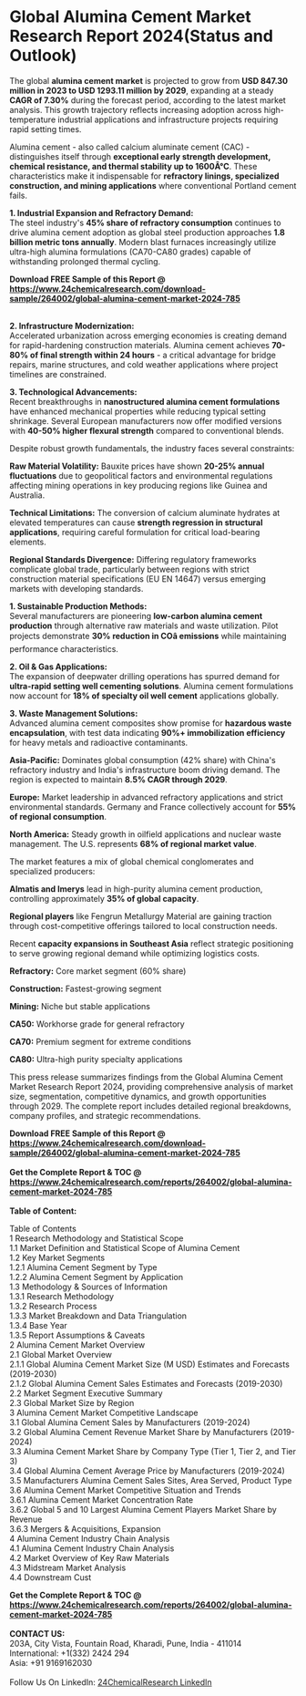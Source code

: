 <h1>Global Alumina Cement Market Research Report 2024(Status and Outlook)</h1><p>The global <strong>alumina cement market</strong> is projected to grow from <strong>USD 847.30 million in 2023 to USD 1293.11 million by 2029</strong>, expanding at a steady <strong>CAGR of 7.30%</strong> during the forecast period, according to the latest market analysis. This growth trajectory reflects increasing adoption across high-temperature industrial applications and infrastructure projects requiring rapid setting times.</p><p>Alumina cement - also called calcium aluminate cement (CAC) - distinguishes itself through <strong>exceptional early strength development, chemical resistance, and thermal stability up to 1600Â°C</strong>. These characteristics make it indispensable for <strong>refractory linings, specialized construction, and mining applications</strong> where conventional Portland cement fails.</p><p><strong>1. Industrial Expansion and Refractory Demand:</strong><br>
The steel industry's <strong>45% share of refractory consumption</strong> continues to drive alumina cement adoption as global steel production approaches <strong>1.8 billion metric tons annually</strong>. Modern blast furnaces increasingly utilize ultra-high alumina formulations (CA70-CA80 grades) capable of withstanding prolonged thermal cycling.</p><div><b>Download FREE Sample of this Report @ 
            <a href="https://www.24chemicalresearch.com/download-sample/264002/global-alumina-cement-market-2024-785">
            https://www.24chemicalresearch.com/download-sample/264002/global-alumina-cement-market-2024-785</a></b></div><br><p><strong>2. Infrastructure Modernization:</strong><br>
Accelerated urbanization across emerging economies is creating demand for rapid-hardening construction materials. Alumina cement achieves <strong>70-80% of final strength within 24 hours</strong> - a critical advantage for bridge repairs, marine structures, and cold weather applications where project timelines are constrained.</p><p><strong>3. Technological Advancements:</strong><br>
Recent breakthroughs in <strong>nanostructured alumina cement formulations</strong> have enhanced mechanical properties while reducing typical setting shrinkage. Several European manufacturers now offer modified versions with <strong>40-50% higher flexural strength</strong> compared to conventional blends.</p><p>Despite robust growth fundamentals, the industry faces several constraints:</p><p><strong>Raw Material Volatility:</strong> Bauxite prices have shown <strong>20-25% annual fluctuations</strong> due to geopolitical factors and environmental regulations affecting mining operations in key producing regions like Guinea and Australia.</p><p><strong>Technical Limitations:</strong> The conversion of calcium aluminate hydrates at elevated temperatures can cause <strong>strength regression in structural applications</strong>, requiring careful formulation for critical load-bearing elements.</p><p><strong>Regional Standards Divergence:</strong> Differing regulatory frameworks complicate global trade, particularly between regions with strict construction material specifications (EU EN 14647) versus emerging markets with developing standards.</p><p><strong>1. Sustainable Production Methods:</strong><br>
Several manufacturers are pioneering <strong>low-carbon alumina cement production</strong> through alternative raw materials and waste utilization. Pilot projects demonstrate <strong>30% reduction in COâ emissions</strong> while maintaining performance characteristics.</p><p><strong>2. Oil &amp; Gas Applications:</strong><br>
The expansion of deepwater drilling operations has spurred demand for <strong>ultra-rapid setting well cementing solutions</strong>. Alumina cement formulations now account for <strong>18% of specialty oil well cement</strong> applications globally.</p><p><strong>3. Waste Management Solutions:</strong><br>
Advanced alumina cement composites show promise for <strong>hazardous waste encapsulation</strong>, with test data indicating <strong>90%+ immobilization efficiency</strong> for heavy metals and radioactive contaminants.</p><p><strong>Asia-Pacific:</strong> Dominates global consumption (42% share) with China's refractory industry and India's infrastructure boom driving demand. The region is expected to maintain <strong>8.5% CAGR through 2029</strong>.</p><p><strong>Europe:</strong> Market leadership in advanced refractory applications and strict environmental standards. Germany and France collectively account for <strong>55% of regional consumption</strong>.</p><p><strong>North America:</strong> Steady growth in oilfield applications and nuclear waste management. The U.S. represents <strong>68% of regional market value</strong>.</p><p>The market features a mix of global chemical conglomerates and specialized producers:</p><p><strong>Almatis and Imerys</strong> lead in high-purity alumina cement production, controlling approximately <strong>35% of global capacity</strong>.</p><p><strong>Regional players</strong> like Fengrun Metallurgy Material are gaining traction through cost-competitive offerings tailored to local construction needs.</p><p>Recent <strong>capacity expansions in Southeast Asia</strong> reflect strategic positioning to serve growing regional demand while optimizing logistics costs.</p><p><strong>Refractory:</strong> Core market segment (60% share)</p><p><strong>Construction:</strong> Fastest-growing segment</p><p><strong>Mining:</strong> Niche but stable applications</p><p><strong>CA50:</strong> Workhorse grade for general refractory</p><p><strong>CA70:</strong> Premium segment for extreme conditions</p><p><strong>CA80:</strong> Ultra-high purity specialty applications</p><p>This press release summarizes findings from the Global Alumina Cement Market Research Report 2024, providing comprehensive analysis of market size, segmentation, competitive dynamics, and growth opportunities through 2029. The complete report includes detailed regional breakdowns, company profiles, and strategic recommendations.</p><div><b>Download FREE Sample of this Report @ 
            <a href="https://www.24chemicalresearch.com/download-sample/264002/global-alumina-cement-market-2024-785">
            https://www.24chemicalresearch.com/download-sample/264002/global-alumina-cement-market-2024-785</a></b></div><br><div><b>Get the Complete Report & TOC @ 
            <a href="https://www.24chemicalresearch.com/reports/264002/global-alumina-cement-market-2024-785">
            https://www.24chemicalresearch.com/reports/264002/global-alumina-cement-market-2024-785</a></b></div><br>
            <b>Table of Content:</b><p>Table of Contents<br />
1 Research Methodology and Statistical Scope<br />
1.1 Market Definition and Statistical Scope of Alumina Cement<br />
1.2 Key Market Segments<br />
1.2.1 Alumina Cement Segment by Type<br />
1.2.2 Alumina Cement Segment by Application<br />
1.3 Methodology & Sources of Information<br />
1.3.1 Research Methodology<br />
1.3.2 Research Process<br />
1.3.3 Market Breakdown and Data Triangulation<br />
1.3.4 Base Year<br />
1.3.5 Report Assumptions & Caveats<br />
2 Alumina Cement Market Overview<br />
2.1 Global Market Overview<br />
2.1.1 Global Alumina Cement Market Size (M USD) Estimates and Forecasts (2019-2030)<br />
2.1.2 Global Alumina Cement Sales Estimates and Forecasts (2019-2030)<br />
2.2 Market Segment Executive Summary<br />
2.3 Global Market Size by Region<br />
3 Alumina Cement Market Competitive Landscape<br />
3.1 Global Alumina Cement Sales by Manufacturers (2019-2024)<br />
3.2 Global Alumina Cement Revenue Market Share by Manufacturers (2019-2024)<br />
3.3 Alumina Cement Market Share by Company Type (Tier 1, Tier 2, and Tier 3)<br />
3.4 Global Alumina Cement Average Price by Manufacturers (2019-2024)<br />
3.5 Manufacturers Alumina Cement Sales Sites, Area Served, Product Type<br />
3.6 Alumina Cement Market Competitive Situation and Trends<br />
3.6.1 Alumina Cement Market Concentration Rate<br />
3.6.2 Global 5 and 10 Largest Alumina Cement Players Market Share by Revenue<br />
3.6.3 Mergers & Acquisitions, Expansion<br />
4 Alumina Cement Industry Chain Analysis<br />
4.1 Alumina Cement Industry Chain Analysis<br />
4.2 Market Overview of Key Raw Materials<br />
4.3 Midstream Market Analysis<br />
4.4 Downstream Cust</p><div><b>Get the Complete Report & TOC @ 
            <a href="https://www.24chemicalresearch.com/reports/264002/global-alumina-cement-market-2024-785">
            https://www.24chemicalresearch.com/reports/264002/global-alumina-cement-market-2024-785</a></b></div><br><b>CONTACT US:</b><br>
            203A, City Vista, Fountain Road, Kharadi, Pune, India - 411014<br>
            International: +1(332) 2424 294<br>
            Asia: +91 9169162030 <br><br>
            Follow Us On LinkedIn: <a href="https://www.linkedin.com/company/24chemicalresearch/">24ChemicalResearch LinkedIn</a>